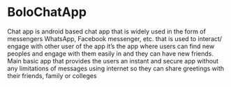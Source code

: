 # BoloChatApp
 Chat app is android based chat app that is widely used in the form of messengers WhatsApp, Facebook messenger, etc. that is used to interact/ engage with other user of the app it’s the app where users can find new peoples and engage with them easily in and they can have new friends. Main basic app that provides the users an instant and secure app without any limitations of messages using internet so they can share greetings with their friends, family or colleges
